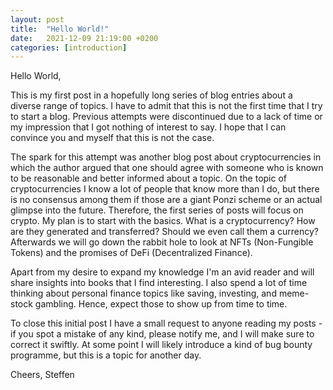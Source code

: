 ```yaml
---
layout: post
title:  "Hello World!"
date:   2021-12-09 21:19:00 +0200
categories: [introduction]
---
```


Hello World,

This is my first post in a hopefully long series of blog entries about a diverse range of topics.
I have to admit that this is not the first time that I try to start a blog.
Previous attempts were discontinued due to a lack of time or my impression that I got nothing
of interest to say.
I hope that I can convince you and myself that this is not the case.

The spark for this attempt was another blog post about cryptocurrencies in which the author
argued that one should agree with someone who is known to be reasonable and better informed about a topic.
On the topic of cryptocurrencies I know a lot of people that know more than I do, but there is no consensus
among them if those are a giant Ponzi scheme or an actual glimpse into the future.
Therefore, the first series of posts will focus on crypto.
My plan is to start with the basics.
What is a cryptocurrency?
How are they generated and transferred?
Should we even call them a currency?
Afterwards we will go down the rabbit hole to look at NFTs (Non-Fungible Tokens) and the promises of DeFi (Decentralized
Finance).

Apart from my desire to expand my knowledge I'm an avid reader and will share insights into books that I find interesting.
I also spend a lot of time thinking about personal finance topics like saving, investing, and meme-stock gambling.
Hence, expect those to show up from time to time.

To close this initial post I have a small request to anyone reading my posts - if you spot a mistake of any kind, please
notify me, and I will make sure to correct it swiftly.
At some point I will likely introduce a kind of bug bounty programme, but this is a topic for another day.

Cheers,
Steffen
